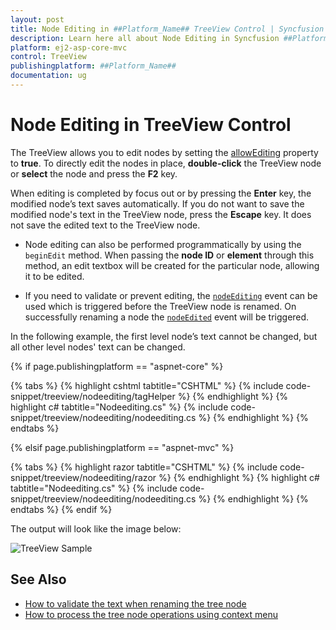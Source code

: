 ```yaml
---
layout: post
title: Node Editing in ##Platform_Name## TreeView Control | Syncfusion
description: Learn here all about Node Editing in Syncfusion ##Platform_Name## TreeView control of Syncfusion Essential JS 2 and more.
platform: ej2-asp-core-mvc
control: TreeView
publishingplatform: ##Platform_Name##
documentation: ug
---
```



# Node Editing in TreeView Control

The TreeView allows you to edit nodes by setting the [allowEditing](https://help.syncfusion.com/cr/aspnetcore-js2/Syncfusion.EJ2~Syncfusion.EJ2.Navigations.TreeView~AllowEditing.html) property to **true**. To directly edit the nodes in place, **double-click** the TreeView node or **select** the node and press the **F2** key.

When editing is completed by focus out or by pressing the **Enter** key, the modified node’s text saves automatically. If you do not want to save the modified node's text in the TreeView node, press the **Escape** key. It does not save the edited text to the TreeView node.

* Node editing can also be performed programmatically by using the `beginEdit` method. When passing the **node ID** or **element** through this method, an edit textbox will be created for the particular node, allowing it to be edited.

* If you need to validate or prevent editing, the [`nodeEditing`](https://help.syncfusion.com/cr/aspnetcore-js2/Syncfusion.EJ2~Syncfusion.EJ2.Navigations.TreeView~NodeEditing.html) event can be used which is triggered before the TreeView node is renamed. On successfully renaming a node the [`nodeEdited`](https://help.syncfusion.com/cr/aspnetcore-js2/Syncfusion.EJ2~Syncfusion.EJ2.Navigations.TreeView~NodeEdited.html) event will be triggered.

In the following example, the first level node’s text cannot be changed, but all other level nodes' text can be changed.

{% if page.publishingplatform == "aspnet-core" %}

{% tabs %}
{% highlight cshtml tabtitle="CSHTML" %}
{% include code-snippet/treeview/nodeediting/tagHelper %}
{% endhighlight %}
{% highlight c# tabtitle="Nodeediting.cs" %}
{% include code-snippet/treeview/nodeediting/nodeediting.cs %}
{% endhighlight %}
{% endtabs %}

{% elsif page.publishingplatform == "aspnet-mvc" %}

{% tabs %}
{% highlight razor tabtitle="CSHTML" %}
{% include code-snippet/treeview/nodeediting/razor %}
{% endhighlight %}
{% highlight c# tabtitle="Nodeediting.cs" %}
{% include code-snippet/treeview/nodeediting/nodeediting.cs %}
{% endhighlight %}
{% endtabs %}
{% endif %}



The output will look like the image below:

![TreeView Sample](./images/node-editing.PNG)

## See Also

* [How to validate the text when renaming the tree node](./how-to/validate-the-text-when-renaming-the-tree-node)
* [How to process the tree node operations using context menu](./how-to/process-the-tree-node-operations-using-context-menu)